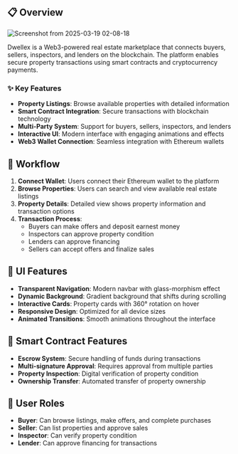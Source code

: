## 📋 Overview

![Screenshot from 2025-03-19 02-08-18](https://github.com/user-attachments/assets/7af340d9-2026-409c-aa5a-cd9552800a2a)


Dwellex is a Web3-powered real estate marketplace that connects buyers, sellers, inspectors, and lenders on the blockchain. The platform enables secure property transactions using smart contracts and cryptocurrency payments.

### ✨ Key Features

- **Property Listings**: Browse available properties with detailed information
- **Smart Contract Integration**: Secure transactions with blockchain technology
- **Multi-Party System**: Support for buyers, sellers, inspectors, and lenders
- **Interactive UI**: Modern interface with engaging animations and effects
- **Web3 Wallet Connection**: Seamless integration with Ethereum wallets



## 🔄 Workflow

1. **Connect Wallet**: Users connect their Ethereum wallet to the platform
2. **Browse Properties**: Users can search and view available real estate listings
3. **Property Details**: Detailed view shows property information and transaction options
4. **Transaction Process**:
   - Buyers can make offers and deposit earnest money
   - Inspectors can approve property condition
   - Lenders can approve financing
   - Sellers can accept offers and finalize sales

## 🎨 UI Features

- **Transparent Navigation**: Modern navbar with glass-morphism effect
- **Dynamic Background**: Gradient background that shifts during scrolling
- **Interactive Cards**: Property cards with 360° rotation on hover
- **Responsive Design**: Optimized for all device sizes
- **Animated Transitions**: Smooth animations throughout the interface

## 🔐 Smart Contract Features

- **Escrow System**: Secure handling of funds during transactions
- **Multi-signature Approval**: Requires approval from multiple parties
- **Property Inspection**: Digital verification of property condition
- **Ownership Transfer**: Automated transfer of property ownership

## 👥 User Roles

- **Buyer**: Can browse listings, make offers, and complete purchases
- **Seller**: Can list properties and approve sales
- **Inspector**: Can verify property condition
- **Lender**: Can approve financing for transactions

